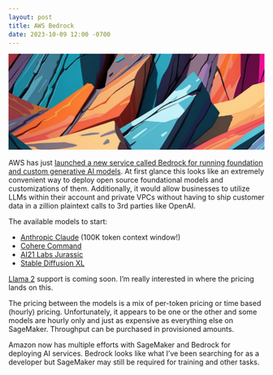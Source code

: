 ```yaml
---
layout: post
title: AWS Bedrock
date: 2023-10-09 12:00 -0700
---
```


![the rock](/assets/images/00061-2879122536.png)

AWS has just [launched a new service called Bedrock for running foundation and custom generative AI models](https://aws.amazon.com/bedrock/).  At first glance this looks like an extremely convenient way to deploy open source foundational models and customizations of them.  Additionally, it would allow businesses to utilize LLMs within their account and private VPCs without having to ship customer data in a zillion plaintext calls to 3rd parties like OpenAI.

The available models to start:
- [Anthropic Claude](https://aws.amazon.com/bedrock/claude/) (100K token context window!)
- [Cohere Command](https://aws.amazon.com/bedrock/cohere-command/)
- [AI21 Labs Jurassic](https://aws.amazon.com/bedrock/jurassic/)
- [Stable Diffusion XL](https://aws.amazon.com/bedrock/stable-diffusion/)

[Llama 2](https://aws.amazon.com/bedrock/llama-2/) support is coming soon.  I’m really interested in where the pricing lands on this.

The pricing between the models is a mix of per-token pricing or time based (hourly) pricing.  Unfortunately, it appears to be one or the other and some models are hourly only and just as expensive as everything else on SageMaker.  Throughput can be purchased in provisioned amounts.

Amazon now has multiple efforts with SageMaker and Bedrock for deploying AI services.  Bedrock looks like what I’ve been searching for as a developer but SageMaker may still be required for training and other tasks.